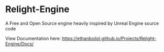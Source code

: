 # Relight-Engine
A Free and Open Source engine heavily inspired by Unreal Engine source code


View Documentation here: https://ethanboilol.github.io/Projects/Relight-Engine/Docs/
